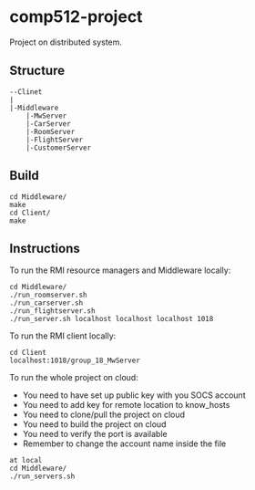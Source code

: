 # comp512-project
Project on distributed system.
## Structure
```
--Clinet
|
|-Middleware
    |-MwServer
    |-CarServer
    |-RoomServer
    |-FlightServer
    |-CustomerServer

```
## Build
```
cd Middleware/
make
cd Client/
make
```

## Instructions
To run the RMI resource managers and Middleware locally:

```
cd Middleware/
./run_roomserver.sh
./run_carserver.sh
./run_flightserver.sh
./run_server.sh localhost localhost localhost 1018
```

To run the RMI client locally:

```
cd Client
localhost:1018/group_18_MwServer
```
To run the whole project on cloud:
- You need to have set up public key with you SOCS account
- You need to add key for remote location to know_hosts
- You need to clone/pull the project on cloud
- You need to build the project on cloud
- You need to verify the port is available
- Remember to change the account name inside the file
```
at local
cd Middleware/
./run_servers.sh 
```



